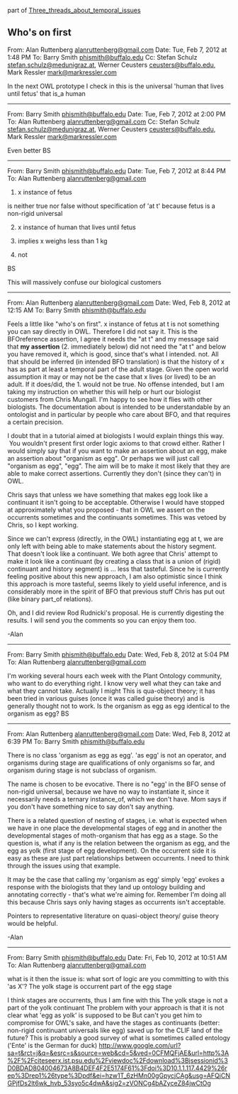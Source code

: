 part of [Three\_threads\_about\_temporal\_issues](Three_threads_about_temporal_issues.md)

## Who's on first ##
From: Alan Ruttenberg <alanruttenberg@gmail.com>
Date: Tue, Feb 7, 2012 at 1:48 PM
To: Barry Smith <phismith@buffalo.edu>
Cc: Stefan Schulz <stefan.schulz@medunigraz.at>, Werner Ceusters <ceusters@buffalo.edu>, Mark Ressler <mark@markressler.com>

In the next OWL prototype I check in this is the universal 'human that lives until fetus' that is\_a human


---

From: Barry Smith <phismith@buffalo.edu>
Date: Tue, Feb 7, 2012 at 2:00 PM
To: Alan Ruttenberg <alanruttenberg@gmail.com>
Cc: Stefan Schulz <stefan.schulz@medunigraz.at>, Werner Ceusters <ceusters@buffalo.edu>, Mark Ressler <mark@markressler.com>

Even better
BS



---


From: Barry Smith <phismith@buffalo.edu>
Date: Tue, Feb 7, 2012 at 8:44 PM
To: Alan Ruttenberg <alanruttenberg@gmail.com>


1. x instance of fetus

is neither true nor false without specification of 'at t' because fetus is a non-rigid universal

2. x instance of human that lives until fetus

1. implies x weighs less than 1 kg
2. not

BS

This will massively confuse our biological customers


---

From: Alan Ruttenberg <alanruttenberg@gmail.com>
Date: Wed, Feb 8, 2012 at 12:15 AM
To: Barry Smith <phismith@buffalo.edu>


Feels a little like "who's on first". x instance of fetus at t is not something you can say directly in OWL. Therefore I did not say it. This is the BFOreference assertion, I agree it needs the "at t" and my message said that **my assertion** (2. immediately below) did not need the "at t" and below you have removed it, which is good, since that's what I intended.
not. All that should be inferred (in intended BFO translation) is that the history of x has as part at least a temporal part of the adult stage. Given the open world assumption it may or may not be the case that x lives (or lived) to be an adult. If it does/did, the 1. would not be true.
No offense intended, but I am taking my instruction on whether this will help or hurt our biologist customers from Chris Mungall. I'm happy to see how it flies with other biologists. The documentation about is intended to be understandable by an ontologist and in particular by people who care about BFO, and that requires a certain precision.

I doubt that in a tutorial aimed at biologists I would explain things this way.  You wouldn't present first order logic axioms to that crowd either. Rather I would simply say that if you want to make an assertion about an egg, make an assertion about "organism as egg". Or perhaps we will just call "organism as egg", "egg". The aim will be to make it most likely that they are able to make correct assertions. Currently they don't (since they can't) in OWL.

Chris says that unless we have something that makes egg look like a continuant it isn't going to be acceptable. Otherwise I would have stopped at approximately what you proposed - that in OWL we assert on the occurrents sometimes and the continuants sometimes. This was vetoed by Chris, so I kept working.

Since we can't express (directly, in the OWL) instantiating egg at t, we are only left with being able to make statements about the history segment. That doesn't look like a continuant. We both agree that Chris' attempt to make it look like a continuant (by creating a class that is a union of (rigid) continuant and history segment) is ... less that tasteful. Since he is currently feeling positive about this new approach, I am also optimistic since I think this approach is more tasteful, seems likely to yield useful inference, and is considerably more in the spirit of BFO that previous stuff Chris has put out (like binary part\_of relations).

Oh, and I did review Rod Rudnicki's proposal. He is currently digesting the results. I will send you the comments so you can enjoy them too.

-Alan



---

From: Barry Smith <phismith@buffalo.edu>
Date: Wed, Feb 8, 2012 at 5:04 PM
To: Alan Ruttenberg <alanruttenberg@gmail.com>


I'm working several hours each week with the Plant Ontology community,
who want to do everything right. I know very well what they can take
and what they cannot take.
Actually I might
This is qua-object theory; it has been tried in various guises (once
it was called guise theory) and is generally thought not to work.
Is the organism as egg as egg identical to the organism as egg?
BS



---

From: Alan Ruttenberg <alanruttenberg@gmail.com>
Date: Wed, Feb 8, 2012 at 6:39 PM
To: Barry Smith <phismith@buffalo.edu>



There is no class 'organism as egg as egg'. 'as egg' is not an operator, and organisms during stage are qualifications of only organisms so far, and organism during stage is not subclass of organism.

The name is chosen to be evocative. There is no "egg' in the BFO sense of non-rigid universal, because we have no way to instantiate it, since it necessarily needs a ternary instance\_of, which we don't have. Mom says if you don't have something nice to say don't say anything.

There is a related question of nesting of stages, i.e. what is expected when we have in one place the developmental stages of egg and in another the developmental stages of moth-organism that has egg as a stage. So the question is, what if any is the relation between the organism as egg, and the egg as yolk (first stage of egg development). On the occurrent side it is easy as these are just part relationships between occurrents. I need to think through the issues using that example.

It may be the case that calling my 'organism as egg' simply 'egg' evokes a response with the biologists that they land up ontology building and annotating correctly - that's what we're aiming for. Remember I'm doing all this because Chris says only having stages as occurrents isn't acceptable.

Pointers to representative literature on quasi-object theory/ guise theory would be helpful.

-Alan



---

From: Barry Smith <phismith@buffalo.edu>
Date: Fri, Feb 10, 2012 at 10:51 AM
To: Alan Ruttenberg <alanruttenberg@gmail.com>


what is it then
the issue is: what sort of logic are you committing to with this 'as X'?
The yolk stage is occurrent part of the egg stage

I think stages are occurrents, thus I am fine with this
The yolk stage is not a part of the yolk continuant
The problem with your approach is that it is not clear what 'egg as
yolk' is supposed to be
But can't you get him to compromise for OWL's sake, and have the
stages as continuants (better: non-rigid continuant universals like
egg) saved up for the CLIF land of the future?
This is probably a good survey of what is sometimes called entology
('Ente' is the German for duck)
http://www.google.com/url?sa=t&rct=j&q=&esrc=s&source=web&cd=5&ved=0CFMQFjAE&url=http%3A%2F%2Fciteseerx.ist.psu.edu%2Fviewdoc%2Fdownload%3Bjsessionid%3D0BDAD804004673A8B4DEF4F2E5174F61%3Fdoi%3D10.1.1.117.4429%26rep%3Drep1%26type%3Dpdf&ei=hzw1T_6zHMn00gGpycjCAg&usg=AFQjCNGPjfDs2lt6wk_hvb_53syo5c4dwA&sig2=zVONCg4bAZyceZ84jwCtOg
